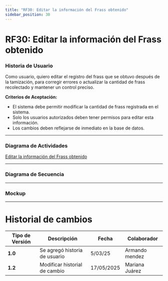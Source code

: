 ```yaml
---
title: "RF30: Editar la información del Frass obtenido"  
sidebar_position: 30
---
```


# RF30: Editar la información del Frass obtenido


### Historia de Usuario
Como usuario, quiero editar el registro del frass que se obtuvo después de la tamización, para corregir errores o actualizar la cantidad de frass recolectado y mantener un control preciso.


  **Criterios de Aceptación:**
  - El sistema debe permitir modificar la cantidad de frass registrada en el sistema.
  - Solo los usuarios autorizados deben tener permisos para editar esta información.
  - Los cambios deben reflejarse de inmediato en la base de datos.

---

### Diagrama de Actividades

<a href="https://drive.google.com/file/d/1wXjZdrIQDi6V7yPiISQ4ynHQe9EMbDED/view?usp=sharing" target="_blank" rel="noopener noreferrer">Editar la información del Frass obtenido</a>

---

### Diagrama de Secuencia


---

### Mockup

---
# Historial de cambios
| **Tipo de Versión** | **Descripción**                      | **Fecha** | **Colaborador**   |
| ------------------- | ------------------------------------ | --------- | ----------------- |
| **1.0**             | Se agregó historia de usuario        | 5/03/25   | Armando mendez    |
| **1.2**             | Modificar historial de cambio        | 17/05/2025| Mariana Juárez    |

